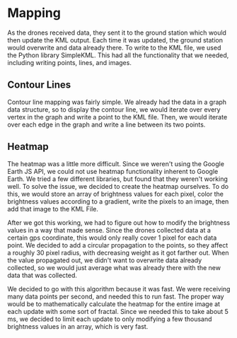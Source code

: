 # Mapping

As the drones received data, they sent it to the ground station which would then update the KML output. Each time it was updated, the ground station would overwrite and data already there. To write to the KML file, we used the Python library SimpleKML. This had all the functionality that we needed, including writing points, lines, and images.

## **Contour Lines**
Contour line mapping was fairly simple. We already had the data in a graph data structure, so to display the contour line, we would iterate over every vertex in the graph and write a point to the KML file. Then, we would iterate over each edge in the graph and write a line between its two points.

## **Heatmap**
The heatmap was a little more difficult. Since we weren't using the Google Earth JS API, we could not use heatmap functionality inherent to Google Earth. We tried a few different libraries, but found that they weren't working well. To solve the issue, we decided to create the heatmap ourselves. To do this, we would store an array of brightness values for each pixel, color the brightness values according to a gradient, write the pixels to an image, then add that image to the KML File.

After we got this working, we had to figure out how to modify the brightness values in a way that made sense. Since the drones collected data at a certain gps coordinate, this would only really cover 1 pixel for each data point. We decided to add a circular propagation to the points, so they affect a roughly 30 pixel radius, with decreasing weight as it got farther out. When the value propagated out, we didn't want to overwrite data already collected, so we would just average what was already there with the new data that was collected. 

We decided to go with this algorithm because it was fast. We were receiving many data points per second, and needed this to run fast. The proper way would be to mathematically calculate the heatmap for the entire image at each update with some sort of fractal. Since we needed this to take about 5 ms, we decided to limit each update to only modifying a few thousand brightness values in an array, which is very fast. 